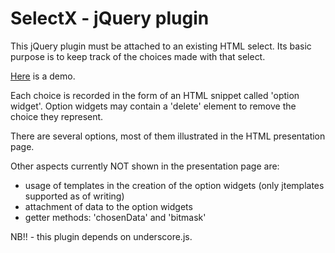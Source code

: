 SelectX - jQuery plugin
=======================

This jQuery plugin must be attached to an existing HTML select. Its basic purpose is to keep track of the choices made with that select.

[Here](http://muzietto.github.io/selectx/) is a demo.

Each choice is recorded in the form of an HTML snippet called 'option widget'. Option widgets may contain a 'delete' element to remove the choice they represent.

There are several options, most of them illustrated in the HTML presentation page.

Other aspects currently NOT shown in the presentation page are:
- usage of templates in the creation of the option widgets (only jtemplates supported as of writing)
- attachment of data to the option widgets
- getter methods: 'chosenData' and 'bitmask'

NB!! - this plugin depends on underscore.js.